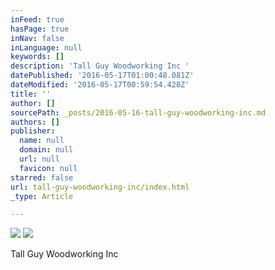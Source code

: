 ```yaml
---
inFeed: true
hasPage: true
inNav: false
inLanguage: null
keywords: []
description: 'Tall Guy Woodworking Inc '
datePublished: '2016-05-17T01:00:48.081Z'
dateModified: '2016-05-17T00:59:54.428Z'
title: ''
author: []
sourcePath: _posts/2016-05-16-tall-guy-woodworking-inc.md
authors: []
publisher:
  name: null
  domain: null
  url: null
  favicon: null
starred: false
url: tall-guy-woodworking-inc/index.html
_type: Article

---
```

![](https://the-grid-user-content.s3-us-west-2.amazonaws.com/aa3bef51-2e2c-46cd-abaf-b97fc68d211b.jpg)
![](https://the-grid-user-content.s3-us-west-2.amazonaws.com/1f0b97cd-4381-4070-a810-7aa4cbf81068.jpg)

Tall Guy Woodworking Inc
